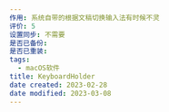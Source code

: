 ```yaml
---
作用: 系统自带的根据文稿切换输入法有时候不灵
评价: 5
设置同步: 不需要
是否已备份:
是否已重装:
tags:
  - macOS软件
title: KeyboardHolder
date created: 2023-02-28
date modified: 2023-03-08
---
```

